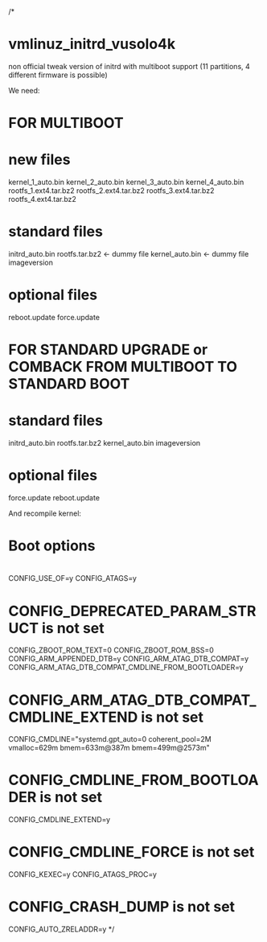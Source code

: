 /*
# vmlinuz_initrd_vusolo4k
non official tweak version of initrd with multiboot support (11 partitions, 4 different firmware is possible)

We need:

#
# FOR MULTIBOOT
#

# new files
kernel_1_auto.bin
kernel_2_auto.bin
kernel_3_auto.bin
kernel_4_auto.bin
rootfs_1.ext4.tar.bz2
rootfs_2.ext4.tar.bz2
rootfs_3.ext4.tar.bz2
rootfs_4.ext4.tar.bz2
# standard files
initrd_auto.bin
rootfs.tar.bz2 <- dummy file
kernel_auto.bin <- dummy file
imageversion
# optional files
reboot.update
force.update

#
# FOR STANDARD UPGRADE or COMBACK FROM MULTIBOOT TO STANDARD BOOT
#

# standard files
initrd_auto.bin
rootfs.tar.bz2
kernel_auto.bin
imageversion
# optional files
force.update
reboot.update

And recompile kernel:

#
# Boot options
#
CONFIG_USE_OF=y
CONFIG_ATAGS=y
# CONFIG_DEPRECATED_PARAM_STRUCT is not set
CONFIG_ZBOOT_ROM_TEXT=0
CONFIG_ZBOOT_ROM_BSS=0
CONFIG_ARM_APPENDED_DTB=y
CONFIG_ARM_ATAG_DTB_COMPAT=y
CONFIG_ARM_ATAG_DTB_COMPAT_CMDLINE_FROM_BOOTLOADER=y
# CONFIG_ARM_ATAG_DTB_COMPAT_CMDLINE_EXTEND is not set
CONFIG_CMDLINE="systemd.gpt_auto=0 coherent_pool=2M vmalloc=629m bmem=633m@387m bmem=499m@2573m"
# CONFIG_CMDLINE_FROM_BOOTLOADER is not set
CONFIG_CMDLINE_EXTEND=y
# CONFIG_CMDLINE_FORCE is not set
CONFIG_KEXEC=y
CONFIG_ATAGS_PROC=y
# CONFIG_CRASH_DUMP is not set
CONFIG_AUTO_ZRELADDR=y
*/
